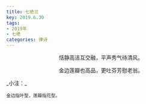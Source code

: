 ```yaml
---
title: 七绝兰
key: 2019.6.30
tags: 
- 2019年 
- 七绝
categories: 律诗
---
```


<p align="center">恬静高洁互交融，平声秀气待清风。
</p>
<p align="center">金边莲瓣也高品，更吐芬芳慰老翁。
</p>
_小注：_

```
金边指叶型，莲瓣指花型。
```